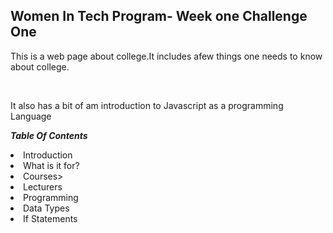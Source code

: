 <h2>Women In Tech Program- Week one Challenge One</h2>

<p>This is a web page about college.It includes afew things one needs to know about college.</p><br>
<p>It also has a bit of am introduction to Javascript as a programming Language</p>



<b><em>Table Of Contents</b></em>
 <li>Introduction</li>
 <li>What is it for?</li>
 <li>Courses></li>
 <li>Lecturers</li>
 <li>Programming</li>
 <li>Data Types</li>
 <li>If Statements</li>